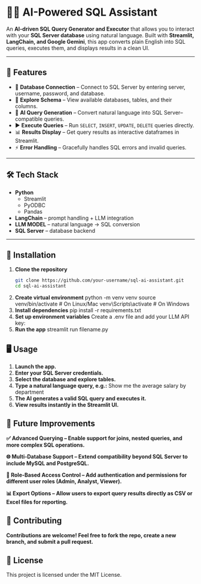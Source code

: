 # 🧑‍💻 AI-Powered SQL Assistant

An **AI-driven SQL Query Generator and Executor** that allows you to interact with your **SQL Server database** using natural language. Built with **Streamlit, LangChain, and Google Gemini**, this app converts plain English into SQL queries, executes them, and displays results in a clean UI.

---

## 🚀 Features

- 🔗 **Database Connection** – Connect to SQL Server by entering server, username, password, and database.  
- 📂 **Explore Schema** – View available databases, tables, and their columns.  
- 🧠 **AI Query Generation** – Convert natural language into SQL Server–compatible queries.  
- ▶️ **Execute Queries** – Run `SELECT`, `INSERT`, `UPDATE`, `DELETE` queries directly.  
- 📊 **Results Display** – Get query results as interactive dataframes in Streamlit.  
- ⚡ **Error Handling** – Gracefully handles SQL errors and invalid queries.  

---

## 🛠️ Tech Stack

- **Python**
  - Streamlit  
  - PyODBC  
  - Pandas  
- **LangChain** – prompt handling + LLM integration  
- **LLM MODEL** – natural language → SQL conversion  
- **SQL Server** – database backend  

---

## 📌 Installation

1. **Clone the repository**
   ```bash
   git clone https://github.com/your-username/sql-ai-assistant.git
   cd sql-ai-assistant
2. **Create virtual environment**
   python -m venv venv
source venv/bin/activate   # On Linux/Mac
venv\Scripts\activate      # On Windows
3. **Install dependencies**
   pip install -r requirements.txt
4. **Set up environment variables**
   Create a .env file and add your LLM API key:
5. **Run the app**
   streamlit run filename.py

## 🖥️ Usage

1. **Launch the app.**
2. **Enter your SQL Server credentials.**
3. **Select the database and explore tables.**
4. **Type a natural language query, e.g.:**
   Show me the average salary by department
5. **The AI generates a valid SQL query and executes it.**
6. **View results instantly in the Streamlit UI.**

## 🔮 Future Improvements

**✅ Advanced Querying – Enable support for joins, nested queries, and more complex SQL operations.**

**🌐 Multi-Database Support – Extend compatibility beyond SQL Server to include MySQL and PostgreSQL.**

**🔐 Role-Based Access Control – Add authentication and permissions for different user roles (Admin, Analyst, Viewer).**

**📊 Export Options – Allow users to export query results directly as CSV or Excel files for reporting.**

## 🤝 Contributing
 **Contributions are welcome! Feel free to fork the repo, create a new branch, and submit a pull request.**

## 📜 License

This project is licensed under the MIT License.
